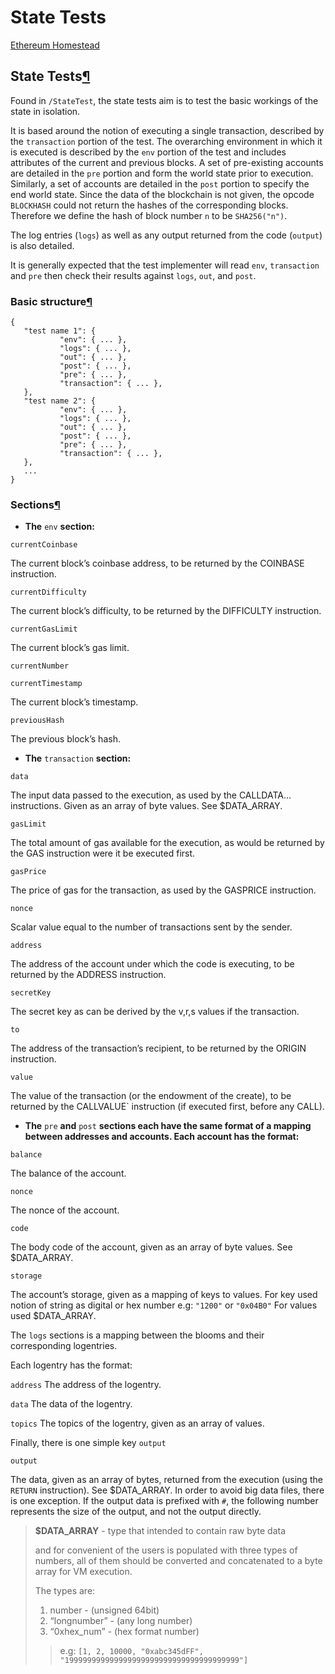 # State Tests

[Ethereum Homestead](https://ethdocs.org/en/latest/index.html)

## State Tests[¶](state-tests.md)

Found in `/StateTest`, the state tests aim is to test the basic workings of the state in isolation.

It is based around the notion of executing a single transaction, described by the `transaction` portion of the test. The overarching environment in which it is executed is described by the `env` portion of the test and includes attributes of the current and previous blocks. A set of pre-existing accounts are detailed in the `pre` portion and form the world state prior to execution. Similarly, a set of accounts are detailed in the `post` portion to specify the end world state. Since the data of the blockchain is not given, the opcode `BLOCKHASH` could not return the hashes of the corresponding blocks. Therefore we define the hash of block number `n` to be `SHA256("n")`.

The log entries \(`logs`\) as well as any output returned from the code \(`output`\) is also detailed.

It is generally expected that the test implementer will read `env`, `transaction` and `pre` then check their results against `logs`, `out`, and `post`.

### Basic structure[¶](state-tests.md)

```text
{
   "test name 1": {
           "env": { ... },
           "logs": { ... },
           "out": { ... },
           "post": { ... },
           "pre": { ... },
           "transaction": { ... },
   },
   "test name 2": {
           "env": { ... },
           "logs": { ... },
           "out": { ... },
           "post": { ... },
           "pre": { ... },
           "transaction": { ... },
   },
   ...
}
```

### Sections[¶](state-tests.md)

* **The** `env` **section:**

`currentCoinbase`

The current block’s coinbase address, to be returned by the COINBASE instruction.

`currentDifficulty`

The current block’s difficulty, to be returned by the DIFFICULTY instruction.

`currentGasLimit`

The current block’s gas limit.

`currentNumber`

`currentTimestamp`

The current block’s timestamp.

`previousHash`

The previous block’s hash.

* **The** `transaction` **section:**

`data`

The input data passed to the execution, as used by the CALLDATA... instructions. Given as an array of byte values. See $DATA\_ARRAY.

`gasLimit`

The total amount of gas available for the execution, as would be returned by the GAS instruction were it be executed first.

`gasPrice`

The price of gas for the transaction, as used by the GASPRICE instruction.

`nonce`

Scalar value equal to the number of transactions sent by the sender.

`address`

The address of the account under which the code is executing, to be returned by the ADDRESS instruction.

`secretKey`

The secret key as can be derived by the v,r,s values if the transaction.

`to`

The address of the transaction’s recipient, to be returned by the ORIGIN instruction.

`value`

The value of the transaction \(or the endowment of the create\), to be returned by the CALLVALUE\` instruction \(if executed first, before any CALL\).

* **The** `pre` **and** `post` **sections each have the same format of a mapping between addresses and accounts. Each account has the format:**

`balance`

The balance of the account.

`nonce`

The nonce of the account.

`code`

The body code of the account, given as an array of byte values. See $DATA\_ARRAY.

`storage`

The account’s storage, given as a mapping of keys to values. For key used notion of string as digital or hex number e.g: `"1200"` or `"0x04B0"` For values used $DATA\_ARRAY.

The `logs` sections is a mapping between the blooms and their corresponding logentries.

Each logentry has the format:

`address` The address of the logentry.

`data` The data of the logentry.

`topics` The topics of the logentry, given as an array of values.

Finally, there is one simple key `output`

`output`

The data, given as an array of bytes, returned from the execution \(using the `RETURN` instruction\). See $DATA\_ARRAY. In order to avoid big data files, there is one exception. If the output data is prefixed with `#`, the following number represents the size of the output, and not the output directly.

> **$DATA\_ARRAY** - type that intended to contain raw byte data
>
> and for convenient of the users is populated with three types of numbers, all of them should be converted and concatenated to a byte array for VM execution.
>
> The types are:
>
> 1. number - \(unsigned 64bit\)
> 2. “longnumber” - \(any long number\)
> 3. “0xhex\_num” - \(hex format number\)
>
> > e.g: `[1, 2, 10000, "0xabc345dFF", "199999999999999999999999999999999999999"]`


